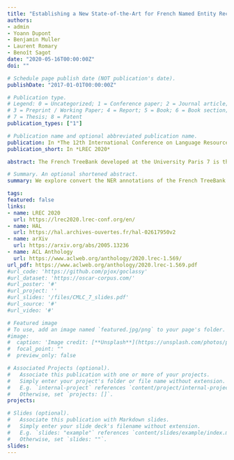 ```yaml
---
title: "Establishing a New State-of-the-Art for French Named Entity Recognition"
authors:
- admin
- Yoann Dupont
- Benjamin Muller
- Laurent Romary
- Benoît Sagot
date: "2020-05-16T00:00:00Z"
doi: ""

# Schedule page publish date (NOT publication's date).
publishDate: "2017-01-01T00:00:00Z"

# Publication type.
# Legend: 0 = Uncategorized; 1 = Conference paper; 2 = Journal article;
# 3 = Preprint / Working Paper; 4 = Report; 5 = Book; 6 = Book section;
# 7 = Thesis; 8 = Patent
publication_types: ["1"]

# Publication name and optional abbreviated publication name.
publication: In *The 12th International Conference on Language Resources and Evaluation*
publication_short: In *LREC 2020*

abstract: The French TreeBank developed at the University Paris 7 is the main source of morphosyntactic and syntactic annotations for French. However, it does not include explicit information related to named entities, which are among the most useful information for several natural language processing tasks and applications. Moreover, no large-scale French corpus with named entity annotations contain referential information, which complement the type and the span of each mention with an indication of the entity it refers to. We have manually annotated the French TreeBank with such information, after an automatic pre-annotation step. We sketch the underlying annotation guidelines and we provide a few figures about the resulting annotations.

# Summary. An optional shortened abstract.
summary: We explore convert the NER annotations of the French TreeBank to a more user-friendly format and establish a new state of the art for French NER.

tags:
featured: false
links:
- name: LREC 2020
  url: https://lrec2020.lrec-conf.org/en/
- name: HAL
  url: https://hal.archives-ouvertes.fr/hal-02617950v2
- name: arXiv
  url: https://arxiv.org/abs/2005.13236
- name: ACL Anthology
  url: https://www.aclweb.org/anthology/2020.lrec-1.569/
url_pdf: https://www.aclweb.org/anthology/2020.lrec-1.569.pdf
#url_code: 'https://github.com/pjox/goclassy'
#url_dataset: 'https://oscar-corpus.com/'
#url_poster: '#'
#url_project: ''
#url_slides: '/files/CMLC_7_slides.pdf'
#url_source: '#'
#url_video: '#'

# Featured image
# To use, add an image named `featured.jpg/png` to your page's folder. 
#image:
#  caption: 'Image credit: [**Unsplash**](https://unsplash.com/photos/pLCdAaMFLTE)'
#  focal_point: ""
#  preview_only: false

# Associated Projects (optional).
#   Associate this publication with one or more of your projects.
#   Simply enter your project's folder or file name without extension.
#   E.g. `internal-project` references `content/project/internal-project/index.md`.
#   Otherwise, set `projects: []`.
projects:

# Slides (optional).
#   Associate this publication with Markdown slides.
#   Simply enter your slide deck's filename without extension.
#   E.g. `slides: "example"` references `content/slides/example/index.md`.
#   Otherwise, set `slides: ""`.
slides:
---
```

